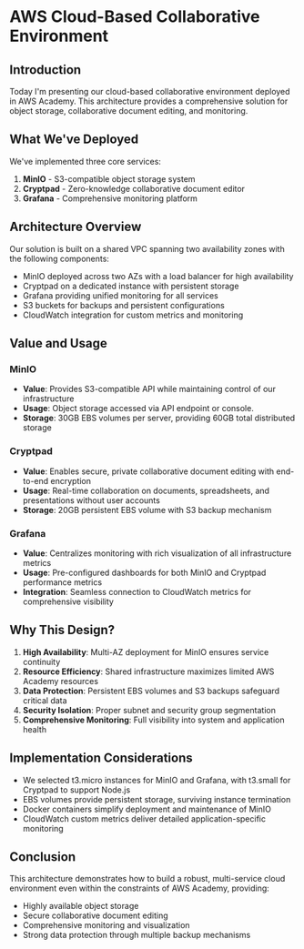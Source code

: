 # AWS Cloud-Based Collaborative Environment

## Introduction

Today I'm presenting our cloud-based collaborative environment deployed in AWS Academy. This architecture provides a comprehensive solution for object storage, collaborative document editing, and monitoring.

## What We've Deployed

We've implemented three core services:

1. **MinIO** - S3-compatible object storage system
2. **Cryptpad** - Zero-knowledge collaborative document editor
3. **Grafana** - Comprehensive monitoring platform

## Architecture Overview

Our solution is built on a shared VPC spanning two availability zones with the following components:

- MinIO deployed across two AZs with a load balancer for high availability
- Cryptpad on a dedicated instance with persistent storage
- Grafana providing unified monitoring for all services
- S3 buckets for backups and persistent configurations
- CloudWatch integration for custom metrics and monitoring

## Value and Usage

### MinIO

- **Value**: Provides S3-compatible API while maintaining control of our infrastructure
- **Usage**: Object storage accessed via API endpoint or console.
- **Storage**: 30GB EBS volumes per server, providing 60GB total distributed storage

### Cryptpad

- **Value**: Enables secure, private collaborative document editing with end-to-end encryption
- **Usage**: Real-time collaboration on documents, spreadsheets, and presentations without user accounts
- **Storage**: 20GB persistent EBS volume with S3 backup mechanism

### Grafana

- **Value**: Centralizes monitoring with rich visualization of all infrastructure metrics
- **Usage**: Pre-configured dashboards for both MinIO and Cryptpad performance metrics
- **Integration**: Seamless connection to CloudWatch metrics for comprehensive visibility

## Why This Design?

1. **High Availability**: Multi-AZ deployment for MinIO ensures service continuity
2. **Resource Efficiency**: Shared infrastructure maximizes limited AWS Academy resources
3. **Data Protection**: Persistent EBS volumes and S3 backups safeguard critical data
4. **Security Isolation**: Proper subnet and security group segmentation
5. **Comprehensive Monitoring**: Full visibility into system and application health

## Implementation Considerations

- We selected t3.micro instances for MinIO and Grafana, with t3.small for Cryptpad to support Node.js
- EBS volumes provide persistent storage, surviving instance termination
- Docker containers simplify deployment and maintenance of MinIO
- CloudWatch custom metrics deliver detailed application-specific monitoring

## Conclusion

This architecture demonstrates how to build a robust, multi-service cloud environment even within the constraints of AWS Academy, providing:

- Highly available object storage
- Secure collaborative document editing
- Comprehensive monitoring and visualization
- Strong data protection through multiple backup mechanisms
